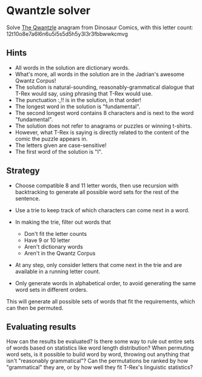 Qwantzle solver
===============

Solve [The Qwantzle](http://qwantz.com/index.php?comic=1663) anagram from Dinosaur Comics, with this letter count:
12t10o8e7a6l6n6u5i5s5d5h5y3I3r3fbbwwkcmvg

Hints
-----

- All words in the solution are dictionary words.
- What's more, all words in the solution are in the Jadrian's awesome Qwantz Corpus!
- The solution is natural-sounding, reasonably-grammatical dialogue that T-Rex would say, using phrasing that T-Rex would use.
- The punctuation :,!! is in the solution, in that order!
- The longest word in the solution is "fundamental".
- The second longest word contains 8 characters and is next to the word "fundamental".
- The solution does not refer to anagrams or puzzles or winning t-shirts.
- However, what T-Rex is saying is directly related to the content of the comic the puzzle appears in.
- The letters given are case-sensitive!
- The first word of the solution is "I".

Strategy
--------

- Choose compatible 8 and 11 letter words, then use recursion with backtracking to generate all possible word sets for the rest of the sentence.
- Use a trie to keep track of which characters can come next in a word.
- In making the trie, filter out words that

  - Don't fit the letter counts
  - Have 9 or 10 letter
  - Aren't dictionary words
  - Aren't in the Qwantz Corpus
  
- At any step, only consider letters that come next in the trie and are available in a running letter count.
- Only generate words in alphabetical order, to avoid generating the same word sets in different orders.

This will generate all possible sets of words that fit the requirements, which can then be permuted.

Evaluating results
------------------

How can the results be evaluated? Is there some way to rule out entire sets of words based on statistics like word length distribution? When permuting word sets, is it possible to build word by word, throwing out anything that isn't "reasonably grammatical"? Can the permutations be ranked by how "grammatical" they are, or by how well they fit T-Rex's linguistic statistics?
